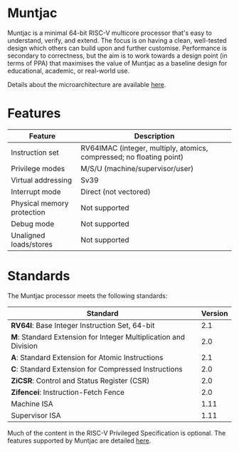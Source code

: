 # Muntjac

Muntjac is a minimal 64-bit RISC-V multicore processor that's easy to understand, verify, and extend. The focus is on having a clean, well-tested design which others can build upon and further customise. Performance is secondary to correctness, but the aim is to work towards a design point (in terms of PPA) that maximises the value of Muntjac as a baseline design for educational, academic, or real-world use.

Details about the microarchitecture are available [here](microarchitecture.md).

# Features

| Feature | Description |
| --- | --- |
| Instruction set | RV64IMAC (integer, multiply, atomics, compressed; no floating point) |
| Privilege modes | M/S/U (machine/supervisor/user) |
| Virtual addressing | Sv39 |
| Interrupt mode | Direct (not vectored) |
| Physical memory protection | Not supported |
| Debug mode | Not supported |
| Unaligned loads/stores | Not supported |

# Standards

The Muntjac processor meets the following standards:

| Standard | Version |
| --- | --- |
| **RV64I**: Base Integer Instruction Set, 64-bit | 2.1 |
| **M**: Standard Extension for Integer Multiplication and Division | 2.0 |
| **A**: Standard Extension for Atomic Instructions | 2.1 |
| **C**: Standard Extension for Compressed Instructions | 2.0 |
| **ZiCSR**: Control and Status Register (CSR) | 2.0 |
| **Zifencei**: Instruction-Fetch Fence | 2.0 |
| Machine ISA | 1.11 |
| Supervisor ISA | 1.11 |

Much of the content in the RISC-V Privileged Specification is optional. The features supported by Muntjac are detailed [here](privileged_spec.md).
